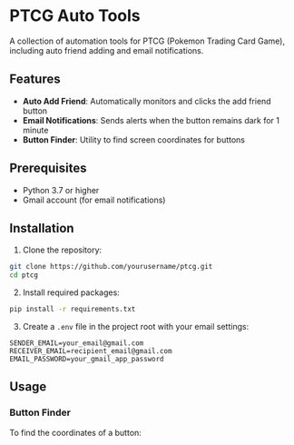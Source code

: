 # PTCG Auto Tools

A collection of automation tools for PTCG (Pokemon Trading Card Game), including auto friend adding and email notifications.

## Features

- **Auto Add Friend**: Automatically monitors and clicks the add friend button
- **Email Notifications**: Sends alerts when the button remains dark for 1 minute
- **Button Finder**: Utility to find screen coordinates for buttons

## Prerequisites

- Python 3.7 or higher
- Gmail account (for email notifications)

## Installation

1. Clone the repository: 

``` bash
git clone https://github.com/yourusername/ptcg.git
cd ptcg
```

2. Install required packages:

``` bash
pip install -r requirements.txt
```


3. Create a `.env` file in the project root with your email settings:
   
```env
SENDER_EMAIL=your_email@gmail.com
RECEIVER_EMAIL=recipient_email@gmail.com
EMAIL_PASSWORD=your_gmail_app_password
```


## Usage

### Button Finder
To find the coordinates of a button: